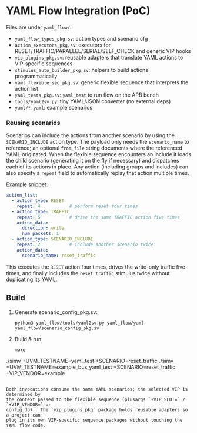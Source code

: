
# YAML Flow Integration (PoC)

Files are under `yaml_flow/`:
- `yaml_flow_types_pkg.sv`: action types and scenario cfg
- `action_executors_pkg.sv`: executors for RESET/TRAFFIC/PARALLEL/SERIAL/SELF_CHECK and generic VIP hooks
- `vip_plugins_pkg.sv`: reusable adapters that translate YAML actions to VIP-specific sequences
- `stimulus_auto_builder_pkg.sv`: helpers to build actions programmatically
- `yaml_flexible_seq_pkg.sv`: generic flexible sequence that interprets the action list
- `yaml_tests_pkg.sv`: `yaml_test` to run flow on the APB bench
- `tools/yaml2sv.py`: tiny YAML/JSON converter (no external deps)
- `yaml/*.yaml`: example scenarios

### Reusing scenarios

Scenarios can include the actions from another scenario by using the
`SCENARIO_INCLUDE` action type.  The payload only needs the `scenario_name` to
reference; an optional `from_file` string documents where the referenced YAML
originated.  When the flexible sequence encounters an include it loads the
child scenario (generating it on the fly if necessary) and dispatches each of
its actions in place.  Any action (including groups and includes) can also
specify a `repeat` field to automatically replay that action multiple times.

Example snippet:

```yaml
action_list:
  - action_type: RESET
    repeat: 4           # perform reset four times
  - action_type: TRAFFIC
    repeat: 5           # drive the same TRAFFIC action five times
    action_data:
      direction: write
      num_packets: 1
  - action_type: SCENARIO_INCLUDE
    repeat: 2           # include another scenario twice
    action_data:
      scenario_name: reset_traffic
```

This executes the `RESET` action four times, drives the write-only traffic
five times, and finally includes the `reset_traffic` stimulus twice without
duplicating its YAML.

## Build
1. Generate scenario_config_pkg.sv:
   ```
   python3 yaml_flow/tools/yaml2sv.py yaml_flow/yaml yaml_flow/scenario_config_pkg.sv
   ```
2. Build & run:
   ```
   make
  ./simv +UVM_TESTNAME=yaml_test +SCENARIO=reset_traffic
  ./simv +UVM_TESTNAME=example_bus_yaml_test +SCENARIO=reset_traffic +VIP_VENDOR=example
  ```

Both invocations consume the same YAML scenarios; the selected VIP is determined by
the context passed to the flexible sequence (plusargs `+VIP_SLOT=` / `+VIP_VENDOR=` or
config_db).  The `vip_plugins_pkg` package holds reusable adapters so a project can
plug in its own VIP-specific sequence packages without touching the YAML flow code.
